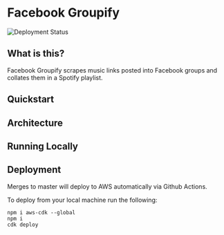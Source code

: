 # Facebook Groupify
![Deployment Status](https://github.com/jackohara/facebookgroupify/workflows/Deployment/badge.svg)

## What is this?
Facebook Groupify scrapes music links posted into Facebook groups and collates them in a Spotify playlist.

## Quickstart
## Architecture



## Running Locally
## Deployment
Merges to master will deploy to AWS automatically via Github Actions. 

To deploy from your local machine run the following:
```
npm i aws-cdk --global
npm i
cdk deploy
```


